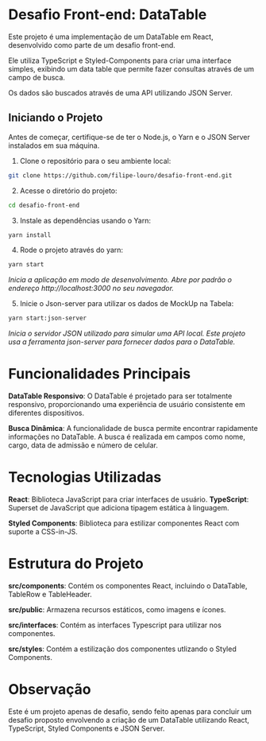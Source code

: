 # Desafio Front-end: DataTable

Este projeto é uma implementação de um DataTable em React, desenvolvido como parte de um desafio front-end.

Ele utiliza TypeScript e Styled-Components para criar uma interface simples, exibindo um data table que permite fazer consultas através de um campo de busca.

Os dados são buscados através de uma API utilizando JSON Server.

## Iniciando o Projeto

Antes de começar, certifique-se de ter o Node.js, o Yarn e o JSON Server instalados em sua máquina.

1. Clone o repositório para o seu ambiente local:

```bash
git clone https://github.com/filipe-louro/desafio-front-end.git
```

2. Acesse o diretório do projeto:

```bash
cd desafio-front-end
```

3. Instale as dependências usando o Yarn:

```bash
yarn install
```

4. Rode o projeto através do yarn:

```bash
yarn start
```

_Inicia a aplicação em modo de desenvolvimento. Abre por padrão o endereço http://localhost:3000 no seu navegador._

5. Inicie o Json-server para utilizar os dados de MockUp na Tabela:

```bash
yarn start:json-server
```

_Inicia o servidor JSON utilizado para simular uma API local. Este projeto usa a ferramenta json-server para fornecer dados para o DataTable._

# Funcionalidades Principais

**DataTable Responsivo**: O DataTable é projetado para ser totalmente responsivo, proporcionando uma experiência de usuário consistente em diferentes dispositivos.

**Busca Dinâmica**: A funcionalidade de busca permite encontrar rapidamente informações no DataTable. A busca é realizada em campos como nome, cargo, data de admissão e número de celular.

# Tecnologias Utilizadas

**React**: Biblioteca JavaScript para criar interfaces de usuário.
**TypeScript**: Superset de JavaScript que adiciona tipagem estática à linguagem.

**Styled Components**: Biblioteca para estilizar componentes React com suporte a CSS-in-JS.

# Estrutura do Projeto

**src/components**: Contém os componentes React, incluindo o DataTable, TableRow e TableHeader.

**src/public**: Armazena recursos estáticos, como imagens e ícones.

**src/interfaces**: Contém as interfaces Typescript para utilizar nos componentes.

**src/styles**: Contém a estilização dos componentes utlizando o Styled Components.

# Observação

Este é um projeto apenas de desafio, sendo feito apenas para concluir um desafio proposto envolvendo a criação de um DataTable utilizando React, TypeScript, Styled Components e JSON Server.
